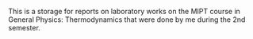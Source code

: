 This is a storage for reports on laboratory works on the MIPT course in General Physics: Thermodynamics that were done by me during the 2nd semester.
